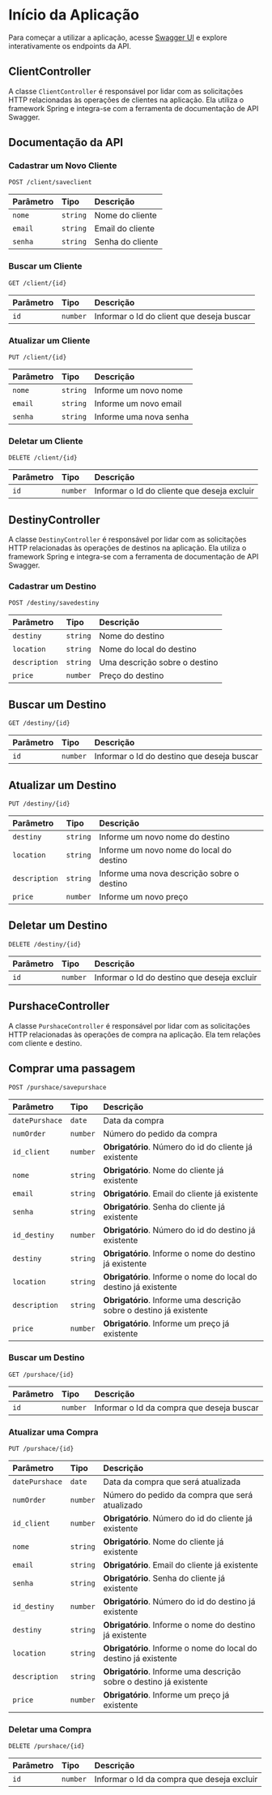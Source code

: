 # Início da Aplicação

Para começar a utilizar a aplicação, acesse [Swagger UI](http://localhost:8080/swagger-ui/index.html#/) e explore interativamente os endpoints da API.

## ClientController

A classe `ClientController` é responsável por lidar com as solicitações HTTP relacionadas às operações de clientes na aplicação. Ela utiliza o framework Spring e integra-se com a ferramenta de documentação de API Swagger.

## Documentação da API

### Cadastrar um Novo Cliente

```http
POST /client/saveclient
```

| Parâmetro   | Tipo       | Descrição                           |
| :---------- | :--------- | :---------------------------------- |
| `nome` | `string` | Nome do cliente |
| `email` | `string` | Email do cliente |
| `senha` | `string` | Senha do cliente |


### Buscar um Cliente
```
GET /client/{id}
```
| Parâmetro   | Tipo       | Descrição                           |
| :---------- | :--------- | :---------------------------------- |
| `id` | `number` | Informar o Id do client que deseja buscar |


### Atualizar um Cliente
```
PUT /client/{id}
```
| Parâmetro   | Tipo       | Descrição                           |
| :---------- | :--------- | :---------------------------------- |
| `nome` | `string` | Informe um novo nome |
| `email` | `string` | Informe um novo email |
| `senha` | `string` | Informe uma nova senha |

### Deletar um Cliente
```
DELETE /client/{id}
```
| Parâmetro   | Tipo       | Descrição                           |
| :---------- | :--------- | :---------------------------------- |
| `id` | `number` | Informar o Id do cliente que deseja excluir |


## DestinyController

A classe `DestinyController` é responsável por lidar com as solicitações HTTP relacionadas às operações de destinos na aplicação. Ela utiliza o framework Spring e integra-se com a ferramenta de documentação de API Swagger.

### Cadastrar um Destino

```http
POST /destiny/savedestiny
```
| Parâmetro   | Tipo       | Descrição                           |
| :---------- | :--------- | :---------------------------------- |
| `destiny` | `string` | Nome do destino |
| `location` | `string` | Nome do local do destino |
| `description` | `string` | Uma descrição sobre o destino |
| `price` | `number` | Preço do destino |


## Buscar um Destino
```
GET /destiny/{id}
```
| Parâmetro   | Tipo       | Descrição                           |
| :---------- | :--------- | :---------------------------------- |
| `id` | `number` | Informar o Id do destino que deseja buscar |


## Atualizar um Destino
```
PUT /destiny/{id}
```
| Parâmetro   | Tipo       | Descrição                           |
| :---------- | :--------- | :---------------------------------- |
| `destiny` | `string` | Informe um novo nome do destino |
| `location` | `string` | Informe um novo nome do local do destino |
| `description` | `string` | Informe uma nova descrição sobre o destino |
| `price` | `number` | Informe um novo preço |


## Deletar um Destino
```
DELETE /destiny/{id}
```
| Parâmetro   | Tipo       | Descrição                           |
| :---------- | :--------- | :---------------------------------- |
| `id` | `number` | Informar o Id do destino que deseja excluir |

## PurshaceController

A classe `PurshaceController` é responsável por lidar com as solicitações HTTP relacionadas às operações de compra na aplicação. Ela tem relações com cliente e destino.

## Comprar uma passagem

```http
POST /purshace/savepurshace
```
| Parâmetro   | Tipo       | Descrição                           |
| :---------- | :--------- | :---------------------------------- |
| `datePurshace` | `date` | Data da compra |
| `numOrder` | `number` | Número do pedido da compra |
| `id_client` | `number` |  **Obrigatório**. Número do id do cliente já existente |
| `nome` | `string` | **Obrigatório**. Nome do cliente já existente |
| `email` | `string` | **Obrigatório**. Email do cliente já existente |
| `senha` | `string` | **Obrigatório**. Senha do cliente já existente |
| `id_destiny` | `number` |  **Obrigatório**. Número do id do destino já existente |
| `destiny` | `string` |  **Obrigatório**. Informe o nome do destino já existente|
| `location` | `string` |  **Obrigatório**. Informe o nome do local do destino já existente |
| `description` | `string` |  **Obrigatório**. Informe uma descrição sobre o destino já existente |
| `price` | `number` |  **Obrigatório**. Informe um preço já existente |


### Buscar um Destino
```
GET /purshace/{id}
```
| Parâmetro   | Tipo       | Descrição                           |
| :---------- | :--------- | :---------------------------------- |
| `id` | `number` | Informar o Id da compra que deseja buscar |


### Atualizar uma Compra
```
PUT /purshace/{id}
```
| Parâmetro   | Tipo       | Descrição                           |
| :---------- | :--------- | :---------------------------------- |
| `datePurshace` | `date` | Data da compra que será atualizada |
| `numOrder` | `number` | Número do pedido da compra que será atualizado |
| `id_client` | `number` |  **Obrigatório**. Número do id do cliente já existente |
| `nome` | `string` | **Obrigatório**. Nome do cliente já existente |
| `email` | `string` | **Obrigatório**. Email do cliente já existente |
| `senha` | `string` | **Obrigatório**. Senha do cliente já existente |
| `id_destiny` | `number` |  **Obrigatório**. Número do id do destino já existente |
| `destiny` | `string` |  **Obrigatório**. Informe o nome do destino já existente|
| `location` | `string` |  **Obrigatório**. Informe o nome do local do destino já existente |
| `description` | `string` |  **Obrigatório**. Informe uma descrição sobre o destino já existente |
| `price` | `number` |  **Obrigatório**. Informe um preço já existente |


### Deletar uma Compra
```
DELETE /purshace/{id}
```
| Parâmetro   | Tipo       | Descrição                           |
| :---------- | :--------- | :---------------------------------- |
| `id` | `number` | Informar o Id da compra que deseja excluir |